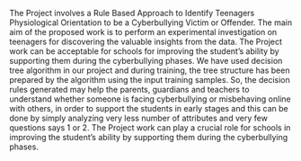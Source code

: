 The Project involves a Rule Based Approach to Identify Teenagers Physiological Orientation to be a Cyberbullying Victim or Offender. The main aim of the proposed work is to perform an experimental   investigation on teenagers for discovering the valuable insights from the data.
The Project work can be acceptable for schools for improving the student’s ability by supporting them during the cyberbullying phases.
We have used decision tree algorithm in our project and during training, the tree structure has been prepared by the algorithm using the input training samples.
So, the decision rules generated may help the parents, guardians and teachers to understand whether someone is facing cyberbullying or misbehaving online with others, in order to support the students in early stages and this can be done by simply analyzing very less number of attributes and very few questions says 1 or 2. The Project work can play a crucial role for schools in improving the student’s ability by supporting them during the cyberbullying phases.
